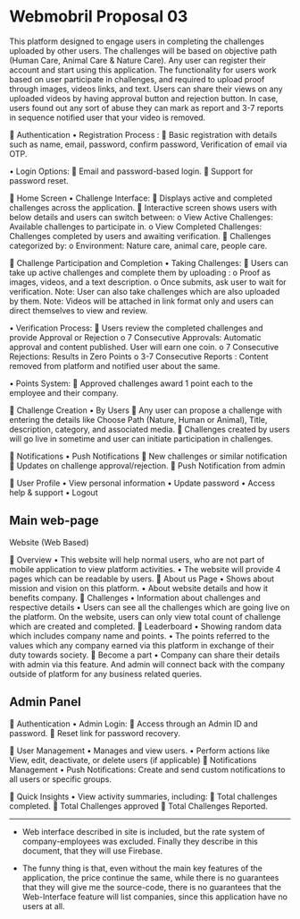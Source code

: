 # Webmobril Proposal 03 

This platform designed to engage users in completing the challenges uploaded by other users. The challenges will be based on objective path (Human Care, Animal Care & Nature Care). Any user can register their account and start using this application. The functionality for users work based on user participate in challenges, and required to upload proof through images, videos links, and text. Users can share their views on any uploaded videos by having approval button and rejection button. In case, users found out any sort of abuse they can mark as report and 3-7 reports in sequence notified user that your video is removed.

 Authentication
• Registration Process :
 Basic registration with details such as name, email, password, confirm password, Verification of email via OTP.

• Login Options:
 Email and password-based login.
 Support for password reset.

 Home Screen
• Challenge Interface:
 Displays active and completed challenges across the application.
 Interactive screen shows users with below details and users can switch between:
o View Active Challenges: Available challenges to participate in.
o View Completed Challenges: Challenges completed by users and awaiting verification.
 Challenges categorized by:
o Environment: Nature care, animal care, people care.

 Challenge Participation and Completion
• Taking Challenges:
 Users can take up active challenges and complete them by uploading :
o Proof as images, videos, and a text description.
o Once submits, ask user to wait for verification.
Note: User can also take challenges which are also uploaded by them.
Note: Videos will be attached in link format only and users can direct themselves to view and review.

• Verification Process:
 Users review the completed challenges and provide Approval or Rejection 
o 7 Consecutive Approvals: Automatic approval and content published. User will earn one coin.
o 7 Consecutive Rejections: Results in Zero Points
o 3-7 Consecutive Reports : Content removed from platform and notified user about the same.

• Points System:
 Approved challenges award 1 point each to the employee and their company.

 Challenge Creation
• By Users
 Any user can propose a challenge with entering the details like Choose Path (Nature, Human or Animal), Title, description, category, and associated media.
 Challenges created by users will go live in sometime and user can initiate participation in challenges.

 Notifications
• Push Notifications
 New challenges or similar notification
 Updates on challenge approval/rejection.
 Push Notification from admin

 User Profile
• View personal information
• Update password
• Access help & support
• Logout

## Main web-page 

Website (Web Based)

 Overview
• This website will help normal users, who are not part of mobile application to view platform activities.
• The website will provide 4 pages which can be readable by users.
 About us Page
• Shows about mission and vision on this platform.
• About website details and how it benefits company.
 Challenges
• Information about challenges and respective details
• Users can see all the challenges which are going live on the platform. On the website, users can only view total count of challenge which are created and completed.
 Leaderboard
• Showing random data which includes company name and points.
• The points referred to the values which any company earned via this platform in exchange of their duty towards society.
 Become a part
• Company can share their details with admin via this feature. And admin will connect back with the company outside of platform for any business related queries.

## Admin Panel 

 Authentication
• Admin Login:
 Access through an Admin ID and password.
 Reset link for password recovery.

 User Management
• Manages and view users.
• Perform actions like View, edit, deactivate, or delete users (if applicable)
 Notifications Management
• Push Notifications: Create and send custom notifications to all users or specific groups.

 Quick Insights
• View activity summaries, including:
 Total challenges completed.
 Total Challenges approved
 Total Challenges Reported.

--- 

- Web interface described in site is included, but the rate system of company-employees was excluded. Finally they describe in this document, that they will use Firebase. 

- The funny thing is that, even without the main key features of the application, the price continue the same, while there is no guarantees that they will give me the source-code, there is no guarantees that the Web-Interface feature will list companies, since this application have no users at all.  


